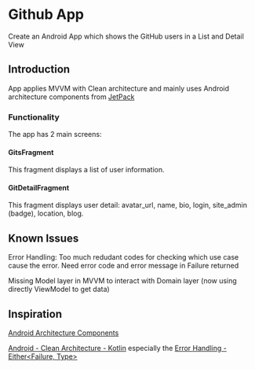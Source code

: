 # Github App

Create an Android App which shows the GitHub users in a List and Detail View

## Introduction

App applies MVVM with Clean architecture and mainly uses Android architecture components from [JetPack](https://developer.android.com/jetpack)

### Functionality

The app has 2 main screens:

#### GitsFragment

This fragment displays a list of user information.

#### GitDetailFragment

This fragment displays user detail:  avatar_url, name, bio, login, site_admin (badge), location, blog.

## Known Issues

Error Handling: Too much redudant codes for checking which use case cause the error. Need error code and error message in Failure returned

Missing Model layer in MVVM to interact with Domain layer (now using directly ViewModel to get data)

## Inspiration

[Android Architecture Components](https://github.com/googlesamples/android-architecture-components)

[Android - Clean Architecture - Kotlin](https://github.com/android10/Android-CleanArchitecture-Kotlin)
especially the [Error Handling - Either<Failure, Type>](https://github.com/android10/Android-CleanArchitecture-Kotlin/blob/master/app/src/main/kotlin/com/fernandocejas/sample/core/functional/Either.kt)
